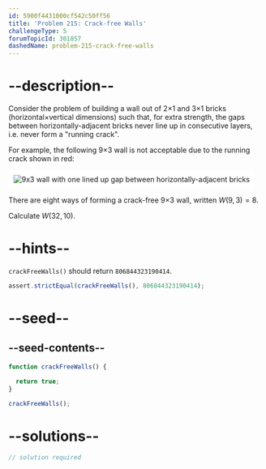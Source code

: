 ```yaml
---
id: 5900f4431000cf542c50ff56
title: 'Problem 215: Crack-free Walls'
challengeType: 5
forumTopicId: 301857
dashedName: problem-215-crack-free-walls
---
```


# --description--

Consider the problem of building a wall out of 2×1 and 3×1 bricks (horizontal×vertical dimensions) such that, for extra strength, the gaps between horizontally-adjacent bricks never line up in consecutive layers, i.e. never form a "running crack".

For example, the following 9×3 wall is not acceptable due to the running crack shown in red:

<img class="img-responsive center-block" alt="9x3 wall with one lined up gap between horizontally-adjacent bricks" src="https://cdn.freecodecamp.org/curriculum/project-euler/crack-free-walls.gif" style="background-color: white; padding: 10px;">

There are eight ways of forming a crack-free 9×3 wall, written $W(9,3) = 8$.

Calculate $W(32,10)$.

# --hints--

`crackFreeWalls()` should return `806844323190414`.

```js
assert.strictEqual(crackFreeWalls(), 806844323190414);
```

# --seed--

## --seed-contents--

```js
function crackFreeWalls() {

  return true;
}

crackFreeWalls();
```

# --solutions--

```js
// solution required
```
